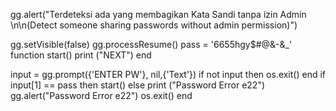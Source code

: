gg.alert("Terdeteksi ada yang membagikan Kata Sandi tanpa izin Admin \n\n(Detect someone sharing passwords without admin permission)") 

gg.setVisible(false)
gg.processResume()
pass = '6655hgy$#@&-&_'
function start()
print ("NEXT")
end 

input = gg.prompt({'ENTER PW'}, nil,{'Text'})
if not input then os.exit() end
if input[1] == pass then start() else
print ("Password Error e22")
gg.alert("Password Error e22") 
os.exit()
end
